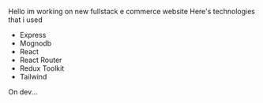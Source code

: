 Hello im working on new fullstack e commerce website
Here's technologies that i used

- Express
- Mognodb
- React
- React Router
- Redux Toolkit
- Tailwind

On dev...
